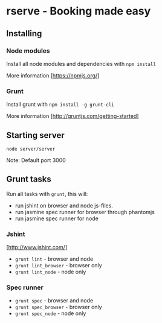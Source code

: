 # rserve - Booking made easy

## Installing

### Node modules

Install all node modules and dependencies with ``npm install``

More information [https://npmjs.org/]

### Grunt

Install grunt with ``npm install -g grunt-cli``

More information [http://gruntjs.com/getting-started]


## Starting server

``node server/server``

Note: Default port 3000


## Grunt tasks

Run all tasks with ``grunt``, this will:

 * run jshint on browser and node js-files.
 * run jasmine spec runner for browser through phantomjs
 * run jasmine spec runner for node

### Jshint

[http://www.jshint.com/]

* ``grunt lint`` - browser and node
* ``grunt lint_browser`` - browser only
* ``grunt lint_node`` - node only

### Spec runner

* ``grunt spec`` - browser and node
* ``grunt spec_browser`` - browser only
* ``grunt spec_node`` - node only

